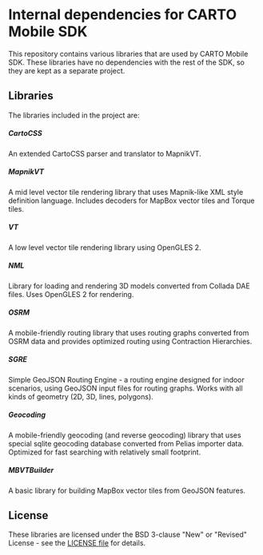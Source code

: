 # Internal dependencies for CARTO Mobile SDK

This repository contains various libraries that are used by CARTO Mobile SDK.
These libraries have no dependencies with the rest of the SDK, so they
are kept as a separate project.

## Libraries

The libraries included in the project are:

##### CartoCSS
An extended CartoCSS parser and translator to MapnikVT.

##### MapnikVT
A mid level vector tile rendering library that uses Mapnik-like XML style definition language. Includes decoders for MapBox vector tiles and Torque tiles.

#####  VT
A low level vector tile rendering library using OpenGLES 2.

##### NML
Library for loading and rendering 3D models converted from Collada DAE files. Uses OpenGLES 2 for rendering.

##### OSRM
A mobile-friendly routing library that uses routing graphs converted from OSRM data and provides optimized routing using Contraction Hierarchies.

##### SGRE
Simple GeoJSON Routing Engine - a routing engine designed for indoor scenarios, using GeoJSON input files for routing graphs. Works with all kinds of geometry (2D, 3D, lines, polygons).

##### Geocoding
A mobile-friendly geocoding (and reverse geocoding) library that uses special sqlite geocoding database converted from Pelias importer data. Optimized for fast searching with relatively small footprint.

##### MBVTBuilder
A basic library for building MapBox vector tiles from GeoJSON features.


## License
These libraries are licensed under the BSD 3-clause "New" or "Revised" License - see the [LICENSE file](LICENSE) for details.
